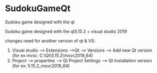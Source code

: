# SudokuGameQt
Sudoku game designed with the qt

Sudoku game designed with the qt5.15.2 + visual studio 2019

changes need for another version of qt & VS: 
1. Visual studio --> Extensions -->Qt --> Versions --> Add new Qt version (for ex mvsc: C:\Qt\5.15.2\msvc2019_64) 
2. Project --> properties --> Qt Project Settings --> Qt Installation version (for ex: 5.15.2_msvc2019_64)
